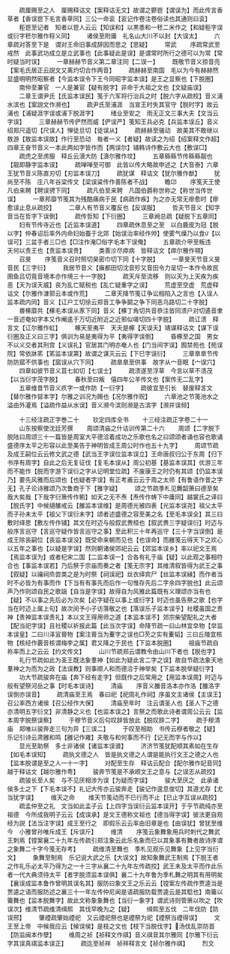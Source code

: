 <!-- { "loadSidebar": true } -->
　　疏厘赐至之人　厘赐释诂文【案释诂无文】故谓之鬰鬯【谓误为】而此传言香草者【香误鬯下毛言香草同】三公一命衮【衮记作卷注卷俗读也其通则曰衮】
　　秬鬯至记者　知者以鬯人云云【知误和】以黒黍和一秠二米作之【和疑秬字误或衍字秠尔雅作稃义同】
　　诸侯至附庸　礼名山大川不以封【大误太】
　　六章疏对答至下是　谓对王命旧事成辞因而思之【思疑】
　　常武
　　序疏常武至戒然　此事武功成立是立武事也【此事疑此是误】是谓常时所行之德可以为常【常时疑当时误】
　　一章赫赫节音义第二章注同【二误一】
　　既敬节音义掠音亮【案毛氏居正云説文又离灼切合作两音】
　　疏赫赫至南国　毛以为今有赫赫然显盛明明然昭察者【今监本误令下王今同昭字监本误】是王之显察也【下脱圏】
　　南仲至兼官　一人是兼官【疑有脱字】非命于大祖之文也【文疑庙误】
　　二章王谓尹氏【氏监本误民】笺于六军将行治兵之时【脱六字从疏校】音义浦水滨也【案説文作濒也】
　　疏尹氏至浦涯　当宣王时失其官守【脱时字】故云浦也【浦疑涯字误或浦下脱涯字】
　　绪业至安之　雨无正文三事大夫【文当云字误】
　　三章赫赫节传俨然而威【俨误严】笺知王兵必克【兵监本误丘】音义绍郑尺遥切【尺误人】惮徒旦切【徒误从】
　　疏赫赫至骚动　故美其不敢继以敖游【敖监本误故】作行至恐动　毎者一义【者疑】故读之为绍【绍案释文作超】四章王奋节音义一本此两如字皆作而【两误尔】铺韩诗作敷云大也【敷误□】
　　疏虎之至虏服　释丘云濆大防【濆尔雅作坟】
　　五章緜緜节传緜緜靓也【靓即静字监本误】
　　疏啴啴至可御　此皆以传大略故申述之【大音泰】六章王犹节音义陈直刃切【刃监本误刀】
　　疏犹谋　释诂文【犹尔雅作猷】
　　犹尚至不陈　庄八年谷梁传文【梁误粱传作善陈者不战】
　　瞻卬
　　序笺天王使凡伯来聘【聘误骋下同】
　　疏凡伯至来聘　凡国伯爵称世称之【称世当传世误】
　　一章邦靡节笺其为残酷痛病于民【病疏作疾】为之亦无常无瘳愈时【瘳愈误止息从疏挍】
　　二章人有节音义覆反也【反误服】
　　哲夫节音义【知字音当在哲字下误倒】
　　疏传哲知【下衍圈】
　　三章阙总疏【疑脱下五章同】
　　妇有节传寺近也【近监本误道】
　　四章疏休息至之至　以白鹿皮为冠【脱以字】仲春诏后率外内命妇始蚕于北郊【始误治率经作帅】使雾气燥乃以食【以误可】三盆手者三□也【□注作淹□俗字毛本下误俺】
　　五章疏介甲至叛违　天何以责王也【责监本误贵】
　　类善沴尽瘁病　皆释诂文【瘁尔雅作顇】
　　召旻
　　序笺音义召时照切昊密巾切下同【十字脱】
　　一章旻天节音义旻音民【三字衍】
　　我居节音义【瘨都田切沈音殄又音田令力呈切一本作令故民圉鱼吕切竟音境本亦作境三十一字脱】
　　疏天斥至流移　则以天为上天疾为疾恶【天为误天威】丧为乱亡赋税也【乱亡疑重字之误】
　　荒虚至空虚　荒虚释诂文【尔雅作漮郭云本或作荒】
　　二章天降节笺讧争讼相陷入之言也【入误人监本疏内同】音义【讧户工切徐云郑音工争争鬬之争下同恶乌路切二十字脱】
　　昬椓靡共【椓毛本误从豕下同】音义【椓丁角切共音恭注皆同溃户对切遹音聿一音述奄如字本又作阉逺于万切近附近之近邪似嗟切四十字脱】
　　疏讧溃　释言文【讧尔雅作虹】
　　椓天至夷平　天夭是椓【天误夭】靖谋释诂文【谋下误衍圏及正义曰三字】俱训为易是夷得为平【夷得字误倒】
　　昏椓至之国　男女不以义交者其刑宫【义误礼】官居其门明亦奄人也【门当间字误】囿禁苑也【苑误院】常依牀笫【笫监本误第】故谓之谋灭云云【下巳字误衍】
　　三章臯臯节传防防寙不供事也【寙误从穴下同】
　　疏臯臯至供事　故字从宀音眠【宀误穴】
　　四章如彼节音义苴七如切【七误士】
　　疏溃遂至浮草　今言以草不溃茂【以当衍字茂字脱】
　　春秋至曰叛　僖四年公羊传文也【案传无二乱字】
　　五章维昔节音义疚字一或作防【一衍字】
　　疏彼宜至引长　替废释言文【替尔雅作暜本字】尔雅之训况为赐也【况尔雅作贶】
　　六章池之节笺池水之溢由外灌焉【溢疏作益从水误】音义濒今滨则濒是古滨字【濒并误频】





　　十三经注疏正字巻二十
　　钦定四库全书
　　十三经注疏正字卷二十一
　　山东按察使沈廷芳撰
　　周颂清庙之什诂训传第二十六
　　周颂【二字脱下脱陆曰周颂三十一篇皆是周室大平德洽着成功之乐歌也名之曰颂颂者诵也容也歌诵盛德序太平之形容以此至美告于神明皆成王周公时作也五十九字】
　　周颂节疏及成王嗣位云云修文武之德【武当王字误位监本误立】王命唐叔归公于东周【归下书序有周字】自此之后无复征伐【复毛本误从】周公初基【基监本误其】优游三年而不能作【脱而字游下误衍之字从记明堂位疏】不废康王之时仍有其颂【仍监本误乃】要先风雅而后颂也【也疑者字误】有正考甫云云于周之太师【有鲁语作昔之字无】孔子论诗雅颂乃次鲁商于下【雅字疑】
　　颂之节疏季札见舞韶箫曰德至矣哉大矣哉【下哉字衍箫传作箾】如天之无不焘【焘传作帱下中庸同】越裳氏之译曰【脱氏字】中候擿雒戒云【雒监本误维】是周德光被四表【光监本误尧】祖父太平而子孙未太平【祖父下误衍未字】颂者述盛德之容至美之名【至毛本误全】其三曰敷时绎思【敷左传作铺】其文在时迈与般叙武赉桓也【叙武赉三字疑误衍】时迈与般序言巡守【言巡守疑作皆言巡守之事】至此积三十年再巡守【三十字当误倒】是成王除丧嗣位【丧监本误没】既受命来朝而见也【也误命】而雝笺云得天下之欢心以五年之事也【以疑是字误】然则朝诸侯郊祀云云【郊监本误乡】率以祀文王焉【焉监本误为】或者杞宋二国【二监本误一】合各有礼于庙【疑】以此观之事相符合也【事监本误若】乃后祭于宗庙而奏之者【笺无宗字】其维清叙皆得为武王之事【叙疑】以禴祠烝尝类之是为时祭【祠误祀】丝衣绎宾尸【丝监本误縁】而作者当时不必皆为有事而作【下当有有事先而后作一句惟存先后二字余四字脱也】此云颂声乃作则颂自民之歌謡【自当是字误】故得自为风雅此篇既有义理颂亦当有也【疑】不以事之先后必为次矣【必字疑在以事上或衍字】时迈也虽告祭之歌【也字当在时迈上属上句】故次闵予小子访落敬之也【落误乐子监本误乎】社稷虽国之贵神【贵神监本误责礼】本以文王得用师之道【本监本误不】郊宗柴望配礼之大者【配当祀字误】且社稷以祈报此篇【此当次字误】命降节疏一曰山林宜皁物【皁监本误皇】二曰川泽冝膏物【案注膏当为櫜字之误也□芡之实有櫜韬】三曰丘陵宜核物【核经作覈音核谓梅李之属】君又降之于民也【下监本脱圏】
　　祖庙节疏自祢率而上之云云【约文传文】
　　山川节疏郑云谓教令由山川下者也【脱也字】
　　礼行节疏如此为圣王既法象羣神【如此为疑此言二字之误】故自节疏法象天地羣神之为而为之政【法误教】则事顺人和而德洽于神举矣【下监本脱举疑衍字】
　　功大节疏骏奔在庙【奔下经有走字】但既作之后常用之【用监本误周】时迈与般有望祭河岳之事【时毛本误诗】
　　清庙
　　序音义雒音洛本亦作洛【雒洛字误倒亦误音】
　　疏清庙至王焉　春曰祀【祀周礼作祠】序虽文主诸侯【主误王】召公率西方诸侯【召公经作大保】
　　清庙至年时　注云谓圣人也【圣人下之德亦清明五字衍文】非清静之义也【也监本误之】言祭之而歌此诗者谓周公云云【监本周字脱祭误察】
　　于穆节音义后句叹辞皆放此【脱叹辞二字】
　　疏于穆清庙　郑唯以骏奔走三句为异【三误二】
　　于叹至相助　书传云穆者敬之【疑】乐记引诗云肃雝和鸣【雝记作雍】夫敬与和何事而不行【记无而字与作以】
　　显光至助祭　多士非诸侯【诸监本误谱】
　　济济节笺犹配顺其素如在生存【如毛本误知】
　　疏执文德之人　皆是执文德之人谓是能执行文王之德之人也【监本脱谓是至之人一十一字】
　　对配至生存　释诂云配合【配尔雅作妃音同】越于释诂文【越尔雅作粤】
　　骏奔节笺是不承顺文王之意与【之误志从疏挍】
　　疏骏长至人矣　与不见厌相涉为误【为疑而字误】
　　骏大至厌之　此承诸侯多士之下【下毛本误不】礼记大传亦云骏奔走【骏记作逡息俊切】其道尤存【尤当犹字误】
　　维天之命
　　维天节笺动而不巳行而不止【巳止字互误从疏挍】
　　疏孟仲至之礼　文当如此孟子云【上四字当误衍云监本误开】于乎节疏纯亦至祖德　今所成我明子云云【成误承】是文王德称文祖也【德当得字误】彼法更自观经为説【法当注字误】成王至行之　即假乐云云率由旧章是也【由误犹】曾犹至维今　小雅曾孙唯斥成王【斥误斤】
　　维清
　　序笺云象舞象用兵时刺代之舞武王刺焉【镗案襄二十九年左传疏引郑注象云此乐名象而巳以其象事有舞者故诗序谓之象舞二十字今笺无存考】
　　疏维清至舞也　季札见观乐见舞象【上见字当衍文】
　　象舞至制焉　乐记说大武之乐【大误文】故知象舞武王制焉【下脱王者之作礼乐必太平乃得为之一十三字从襄二十九年左传疏挍】武王未及太平而作此乐者一代大典须待太平【者字脱须监本误俱】襄二十九年鲁为季札舞之明其有用明矣【襄误成监本鲁作曾明其误名其】服防曰象文王之乐云云【镗案左传疏作贾逵当是贾逵之语而服防述之襄三十一年左传仲尼闻是语疏服防载贾逵云是其騐也】南籥以籥舞也【监本脱舞字】故此文称象象舞也【当衍一象字】谓武诗则管箫以吹之【吹误次】维清节疏维清缉熙　其伐早晚为之【疑】
　　缉熙至五伐　二年伐防【防误邢】
　　肇禋疏肇始禋祀　又云禋祀祭也是禋祭为祀【禋祭当禋得误】
　　文王至上帝　中候我应云【候误侯】是枝之文也【枝下当脱伐字】汤伐乱崇防首【防监闽本作孽】
　　维周之祯【祯释文作祺】音义祺音其尔雅同【尔雅下衍云字其误真祺监本误正】
　　疏迄至祯祥　祯祥释言文【祯尔雅作祺】
　　烈文
